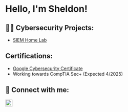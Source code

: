 <h1>Hello, I'm Sheldon! </h1>

<h2>👨‍💻 Cybersecurity Projects:</h2>

  - [SIEM Home Lab](https://github.com/joshmadakor1/4chan-Image-Analysis-Middleware-C964) <b><i></b></i>

<h2> Certifications:</h2>

- [Google Cybersecurity Certificate](https://coursera.org/share/e05b9a2a067c9530ca0fd5d67d166a61)
- Working towards CompTIA Sec+ (Expected 4/2025)

<h2> 🤳 Connect with me:</h2>


[<img align="left" alt="SheldonLong | LinkedIn" width="22px" src="https://cdn.jsdelivr.net/npm/simple-icons@v3/icons/linkedin.svg" />][linkedin]


[linkedin]: https://linkedin.com/in/sheldonlong

<!--
